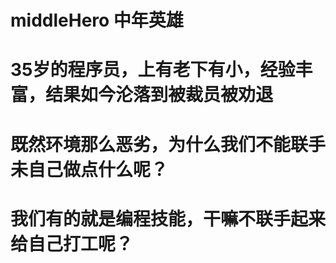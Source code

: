 # middleHero 中年英雄
# 35岁的程序员，上有老下有小，经验丰富，结果如今沦落到被裁员被劝退
# 既然环境那么恶劣，为什么我们不能联手未自己做点什么呢？
# 我们有的就是编程技能，干嘛不联手起来给自己打工呢？
